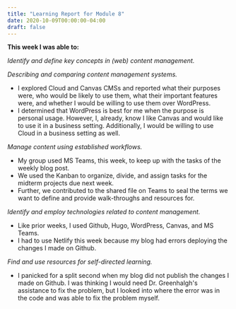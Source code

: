 ```yaml
---
title: "Learning Report for Module 8"
date: 2020-10-09T00:00:00-04:00
draft: false
---
```


**This week I was able to:**


*Identify and define key concepts in (web) content management.*

*Describing and comparing content management systems.*
+ I explored Cloud and Canvas CMSs and reported what their purposes were, who would be likely to use them, what their important features were, and whether I would be willing to use them over WordPress. 
+ I determined that WordPress is best for me when the purpose is personal usage. However, I, already, know I like Canvas and would like to use it in a business setting. Additionally, I would be willing to use Cloud in a business setting as well.

*Manage content using established workflows.*
+ My group used MS Teams, this week, to keep up with the tasks of the weekly blog post. 
+ We used the Kanban to organize, divide, and assign tasks for the midterm projects due next week. 
+ Further, we contributed to the shared file on Teams to seal the terms we want to define and provide walk-throughs and resources for.

*Identify and employ technologies related to content management.*
+ Like prior weeks, I used Github, Hugo, WordPress, Canvas, and MS Teams. 
+ I had to use Netlify this week because my blog had errors deploying the changes I made on Github.

*Find and use resources for self-directed learning.*
+ I panicked for a split second when my blog did not publish the changes I made on Github. I was thinking I would need Dr. Greenhalgh's assistance to fix the problem, but I looked into where the error was in the code and was able to fix the problem myself.
